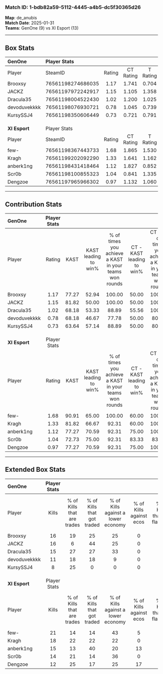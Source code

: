 ### Match ID: 1-bdb82a59-5112-4445-a4b5-dc5f30365d26  
**Map**: de_anubis  
**Match Date**: 2025-01-31  
**Teams**: GenOne (9) vs XI Esport (13)  

---  

## Box Stats  

| **GenOne**    | Player Stats      |        |           |          |       |      |       |         |        |      |     |
| :- | :- | :-: | :-: | :-: | :-: | :-: | :-: | :-: | :-: | :-: | :-: |
| Player        | SteamID           | Rating | CT Rating | T Rating | KAST  | ADR  | Kills | Assists | Deaths | K/D  | HS% |
| Brooxsy       | 76561198274686035 |  1.17  |   1.741   |  0.704   | 77.27 | 66.7 |  16   |    4    |   13   | 1.23 | 68  |
| JACKZ         | 76561197972242917 |  1.15  |   1.105   |  1.358   | 81.82 | 82.1 |  16   |    2    |   17   | 0.94 | 62  |
| Dracula35     | 76561198004522430 |  1.02  |   1.200   |  1.025   | 68.18 | 96.3 |  15   |    6    |   19   | 0.79 | 53  |
| devoduvekkkk  | 76561198076930721 |  0.78  |   1.045   |  0.739   | 68.18 | 64.7 |  11   |    5    |   18   | 0.61 | 18  |
| KursySSJ4     | 76561198350606449 |  0.73  |   0.721   |  0.791   | 63.64 | 56.4 |   8   |    5    |   13   | 0.62 | 25  |
|               |                   |        |           |          |       |      |       |         |        |      |     |
|               |                   |        |           |          |       |      |       |         |        |      |     |
|               |                   |        |           |          |       |      |       |         |        |      |     |
| **XI Esport** | Player Stats      |        |           |          |       |      |       |         |        |      |     |
| Player        | SteamID           | Rating | CT Rating | T Rating | KAST  | ADR  | Kills | Assists | Deaths | K/D  | HS% |
| few-          | 76561198367443733 |  1.68  |   1.865   |  1.530   | 90.91 | 99.3 |  21   |    7    |   9    | 2.33 | 52  |
| Kragh         | 76561199202092290 |  1.33  |   1.641   |  1.162   | 81.82 | 74.1 |  18   |    4    |   12   | 1.50 | 55  |
| anberk1ng     | 76561198431418464 |  1.12  |   1.827   |  0.852   | 77.27 | 80.7 |  15   |    7    |   16   | 0.94 | 53  |
| Scr0b         | 76561198100855323 |  1.04  |   0.841   |  1.335   | 72.73 | 62.1 |  14   |    2    |   13   | 1.08 | 42  |
| Dengzoe       | 76561197965966302 |  0.97  |   1.132   |  1.060   | 77.27 | 69.0 |  12   |    9    |   16   | 0.75 | 66  |
---  

## Contribution Stats  

| **GenOne**    | Player Stats |       |                      |                                                        |                           |                                                             |                          |                                                            |
| :- | :-: | :-: | :-: | :-: | :-: | :-: | :-: | :-: |
| Player        |    Rating    | KAST  | KAST leading to win% | % of times you achieve a KAST in your teams won rounds | CT - KAST leading to win% | CT - % of times you achieve a KAST in your teams won rounds | T - KAST leading to win% | T - % of times you achieve a KAST in your teams won rounds |
| Brooxsy       |     1.17     | 77.27 |        52.94         |                         100.00                         |           50.00           |                           100.00                            |          57.14           |                           100.00                           |
| JACKZ         |     1.15     | 81.82 |        50.00         |                         100.00                         |           50.00           |                           100.00                            |          50.00           |                           100.00                           |
| Dracula35     |     1.02     | 68.18 |        53.33         |                         88.89                          |           55.56           |                           100.00                            |          50.00           |                           75.00                            |
| devoduvekkkk  |     0.78     | 68.18 |        46.67         |                         77.78                          |           50.00           |                            80.00                            |          42.86           |                           75.00                            |
| KursySSJ4     |     0.73     | 63.64 |        57.14         |                         88.89                          |           50.00           |                            80.00                            |          66.67           |                           100.00                           |
|               |              |       |                      |                                                        |                           |                                                             |                          |                                                            |
|               |              |       |                      |                                                        |                           |                                                             |                          |                                                            |
|               |              |       |                      |                                                        |                           |                                                             |                          |                                                            |
| **XI Esport** | Player Stats |       |                      |                                                        |                           |                                                             |                          |                                                            |
| Player        |    Rating    | KAST  | KAST leading to win% | % of times you achieve a KAST in your teams won rounds | CT - KAST leading to win% | CT - % of times you achieve a KAST in your teams won rounds | T - KAST leading to win% | T - % of times you achieve a KAST in your teams won rounds |
| few-          |     1.68     | 90.91 |        65.00         |                         100.00                         |           60.00           |                           100.00                            |          70.00           |                           100.00                           |
| Kragh         |     1.33     | 81.82 |        66.67         |                         92.31                          |           60.00           |                           100.00                            |          75.00           |                           85.71                            |
| anberk1ng     |     1.12     | 77.27 |        70.59         |                         92.31                          |           75.00           |                           100.00                            |          66.67           |                           85.71                            |
| Scr0b         |     1.04     | 72.73 |        75.00         |                         92.31                          |           83.33           |                            83.33                            |          70.00           |                           100.00                           |
| Dengzoe       |     0.97     | 77.27 |        70.59         |                         92.31                          |           75.00           |                           100.00                            |          66.67           |                           85.71                            |
---  

## Extended Box Stats  

| **GenOne**    | Player Stats |                            |                            |                                    |                         |                              |                                 |        |                             |                                     |                          |                               |                            |
| :- | :-: | :-: | :-: | :-: | :-: | :-: | :-: | :-: | :-: | :-: | :-: | :-: | :-: |
| Player        |    Kills     | % of Kills that are trades | % of Kills that got traded | % of Kills against a lower economy | % of Kills against ecos | % of Kills that are flawless | % of Kills that are close duels | Deaths | % of Deaths that get traded | % of Deaths against a lower economy | % of Deaths against ecos | % of Deaths that are flawless | % of Deaths that are close |
| Brooxsy       |      16      |             19             |             25             |                 25                 |            0            |              88              |                0                |   13   |             31              |                 23                  |            0             |              62               |             8              |
| JACKZ         |      16      |             6              |             44             |                 25                 |            0            |              56              |                0                |   17   |             18              |                 29                  |            0             |              65               |             6              |
| Dracula35     |      15      |             27             |             27             |                 33                 |            0            |              73              |                7                |   19   |             21              |                 26                  |            0             |              53               |             21             |
| devoduvekkkk  |      11      |             18             |             18             |                 9                  |            0            |              55              |                0                |   18   |             28              |                 28                  |            0             |              33               |             22             |
| KursySSJ4     |      8       |             25             |             0              |                 0                  |            0            |              25              |                0                |   13   |              8              |                 23                  |            0             |              77               |             0              |
|               |              |                            |                            |                                    |                         |                              |                                 |        |                             |                                     |                          |                               |                            |
|               |              |                            |                            |                                    |                         |                              |                                 |        |                             |                                     |                          |                               |                            |
|               |              |                            |                            |                                    |                         |                              |                                 |        |                             |                                     |                          |                               |                            |
| **XI Esport** | Player Stats |                            |                            |                                    |                         |                              |                                 |        |                             |                                     |                          |                               |                            |
| Player        |    Kills     | % of Kills that are trades | % of Kills that got traded | % of Kills against a lower economy | % of Kills against ecos | % of Kills that are flawless | % of Kills that are close duels | Deaths | % of Deaths that get traded | % of Deaths against a lower economy | % of Deaths against ecos | % of Deaths that are flawless | % of Deaths that are close |
| few-          |      21      |             14             |             14             |                 43                 |            5            |              71              |                5                |   9    |              0              |                 22                  |            0             |              56               |             0              |
| Kragh         |      18      |             22             |             22             |                 22                 |            0            |              33              |               17                |   12   |             17              |                 17                  |            0             |              83               |             0              |
| anberk1ng     |      15      |             13             |             40             |                 20                 |           13            |              60              |               20                |   16   |             44              |                 25                  |            6             |              63               |             0              |
| Scr0b         |      14      |             21             |             14             |                 36                 |            0            |              43              |               14                |   13   |             23              |                 15                  |            0             |              77               |             0              |
| Dengzoe       |      12      |             25             |             17             |                 25                 |           17            |              75              |                8                |   16   |             31              |                 25                  |            0             |              44               |             6              |
